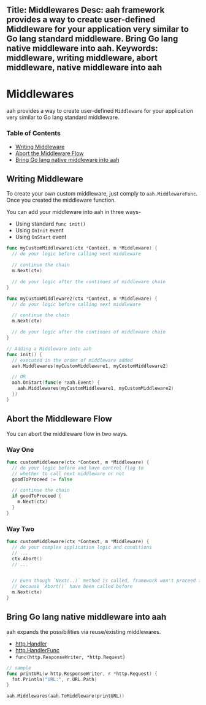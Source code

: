 Title: Middlewares
Desc: aah framework provides a way to create user-defined Middleware for your application very similar to Go lang standard middleware. Bring Go lang native middleware into aah.
Keywords: middleware, writing middleware, abort middleware, native middleware into aah
---
# Middlewares

aah provides a way to create user-defined `Middleware` for your application very similar to Go lang standard middleware.

### Table of Contents

  * [Writing Middleware](#writing-middleware)
  * [Abort the Middleware Flow](#abort-the-middleware-flow)
  * [Bring Go lang native middleware into aah](#bring-go-lang-native-middleware-into-aah)

## Writing Middleware

To create your own custom middleware, just comply to `aah.MiddlewareFunc`. Once you created the middleware function.

You can add your middleware into aah in three ways-

  * Using standard `func init()`
  * Using `OnInit` event
  * Using `OnStart` event

```go
func myCustomMiddleware1(ctx *Context, m *Middleware) {
  // do your logic before calling next middleware

  // continue the chain
  m.Next(ctx)

  // do your logic after the continues of middleware chain
}

func myCustomMiddleware2(ctx *Context, m *Middleware) {
  // do your logic before calling next middleware

  // continue the chain
  m.Next(ctx)

  // do your logic after the continues of middleware chain
}

// Adding a Middleware into aah
func init() {
  // executed in the order of middleware added
  aah.Middlewares(myCustomMiddleware1, myCustomMiddleware2)

  // OR
  aah.OnStart(func(e *aah.Event) {
    aah.Middlewares(myCustomMiddleware1, myCustomMiddleware2)
  })
}
```

## Abort the Middleware Flow

You can abort the middleware flow in two ways.

### Way One
```go
func customMiddleware(ctx *Context, m *Middleware) {
  // do your logic before and have control flag to
  // whether to call next middleware or not
  goodToProceed := false

  // continue the chain
  if goodToProceed {
    m.Next(ctx)
  }
}
```

### Way Two
```go
func customMiddleware(ctx *Context, m *Middleware) {
  // do your complex application logic and conditions
  // ...
  ctx.Abort()
  // ...


  // Even though `Next(..)` method is called, framework won't proceed further
  // because `Abort()` have been called before
  m.Next(ctx)
}
```

## Bring Go lang native middleware into aah

aah expands the possibilities via reuse/existing middlewares.

  * [http.Handler](https://golang.org/pkg/net/http/#Handler)
  * [http.HandlerFunc](https://golang.org/pkg/net/http/#HandlerFunc)
  * `func(http.ResponseWriter, *http.Request)`

```go
// sample
func printURL(w http.ResponseWriter, r *http.Request) {
  fmt.Println("URL:", r.URL.Path)
}

aah.Middlewares(aah.ToMiddleware(printURL))
```
